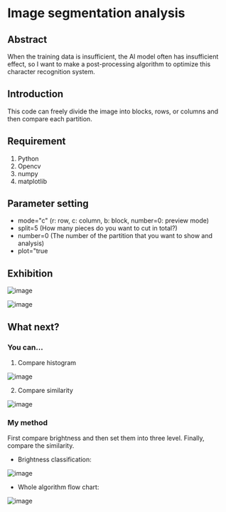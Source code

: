 # Image segmentation analysis

## Abstract
When the training data is insufficient, the AI model often has insufficient effect, so I want to make a post-processing algorithm to optimize this character recognition system.

## Introduction
This code can freely divide the image into blocks, rows, or columns and then compare each partition.

## Requirement
1. Python
2. Opencv
3. numpy
4. matplotlib

## Parameter setting
- mode="c" (r: row, c: column, b: block, number=0: preview mode)
- split=5  (How many pieces do you want to cut in total?)
- number=0 (The number of the partition that you want to show and analysis)
- plot="true

## Exhibition

![image](https://user-images.githubusercontent.com/56544982/143668338-29ed4278-5fd5-4b29-8f61-d69e12f92763.png)

![image](https://user-images.githubusercontent.com/56544982/143672410-d3edf6f1-6e4a-45f9-85c8-bba129cd8887.png)

## What next?

### You can...
1. Compare histogram

![image](https://user-images.githubusercontent.com/56544982/143668383-38367311-e909-4053-9e25-68c34882bed3.png)

2. Compare similarity

![image](https://user-images.githubusercontent.com/56544982/143668371-53b4895f-fa0d-4bf3-a19c-9d8490b02316.png)

### My method

First compare brightness and then set them into three level. Finally, compare the similarity.

- Brightness classification:

![image](https://user-images.githubusercontent.com/56544982/143669900-6143bda7-0cf1-4b2c-97eb-ad9626a0502c.png)


- Whole algorithm flow chart:

![image](https://user-images.githubusercontent.com/56544982/143669871-87f53746-273f-4519-a118-4ad24cc5f23b.png)





